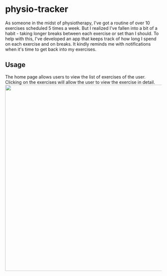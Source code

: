 # physio-tracker
As someone in the midst of physiotherapy, I've got a routine of over 10 exercises scheduled 5 times a week. But I realized I've fallen into a bit of a habit - taking longer breaks between each exercise or set than I should. To help with this, I've developed an app that keeps track of how long I spend on each exercise and on breaks. It kindly reminds me with notifications when it's time to get back into my exercises.

## Usage
The home page allows users to view the list of exercises of the user. Clicking on the exercises will allow the user to view the exercise in detail.<br />
<img src="https://github.com/karenlinky/physio-tracker/assets/61481010/a75b843a-fd9e-40db-abe0-8f16f9437d0a" height="600" />


